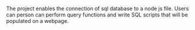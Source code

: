 The project enables the connection of sql database to a node js file. Users can person can perform query functions and write SQL scripts that will be populated on a webpage.
